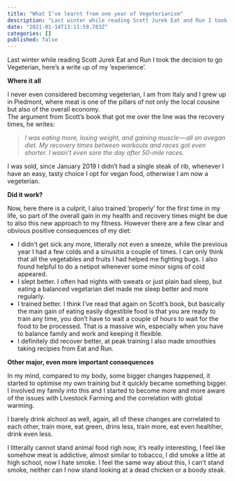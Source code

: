 ```yaml
---
title: "What I’ve learnt from one year of Vegeterianism"
description: "Last winter while reading Scott Jurek Eat and Run I took the decision to go Vegeterian, here’s a write up of my ‘experience’."
date: "2021-01-14T13:11:59.783Z"
categories: []
published: false
---
```


Last winter while reading Scott Jurek Eat and Run I took the decision to go Vegeterian, here’s a write up of my ‘experience’. 

**Where it all** 

I never even considered becoming vegeterian, I am from Italy and I grew up in Piedmont, where meat is one of the pillars of not only the local cousine but also of the overall economy.   
The argument from Scott’s book that got me over the line was the recovery times, he writes:

> _I was eating more, losing weight, and gaining muscle — all on avegan diet. My recovery times between workouts and races got even shorter. I wasn’t even sore the day after 50-mile races._

I was sold, since January 2019 I didn’t had a single steak of rib, whenever I have an easy, tasty choice I opt for vegan food, otherwise I am now a vegeterian. 

**Did it work?** 

Now, here there is a culprit, I also trained ‘properly’ for the first time in my life, so part of the overall gain in my health and recovery times might be due to also this new approach to my fitness. However there are a few clear and obvious positive consequences of my diet: 

-   I didn’t get sick any more, litterally not even a sneeze, while the previous year I had a few colds and a sinusitis a couple of times. I can only think that all the vegetables and fruits I had helped me fighting bugs. I also found helpful to do a netipot whenever some minor signs of cold appeared.
-   I slept better. I often had nights with sweats or just plain bad sleep, but eating a balanced vegetarian diet made me sleep better and more regularly. 
-   I trained better. I think I’ve read that again on Scott’s book, but basically the main gain of eating easily digestible food is that you are ready to train any time, you don’t have to wait a couple of hours to wait for the food to be processed. That is a massive win, especially when you have to balance family and work and keeping it flexible. 
-   I definitely did recover better, at peak training I also made smoothies taking recipies from Eat and Run. 

**Other major, even more important consequences**

In my mind, compared to my body, some bigger changes happened, it started to optimise my own training but it quickly became something bigger. I involved my family into this and I started to become more and more aware of the issues with Livestock Farming and the correlation with global warming.

I barely drink alchool as well, again, all of these changes are correlated to each other, train more, eat green, drins less, train more, eat even healtiher, drink even less. 

I litterally cannot stand animal food righ now, it’s really interesting, I feel like somehow meat is addictive, almost similar to tobacco, I did smoke a little at high school, now I hate smoke. I feel the same way about this, I can’t stand smoke, neither can I now stand looking at a dead chicken or a boody steak.
